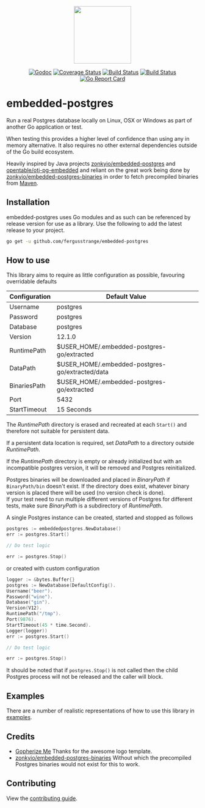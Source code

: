 <p align="center">
     <img src="https://raw.githubusercontent.com/fergusstrange/embedded-postgres/master/gopher.png" width="150">
</p>

<p align="center">
<a href="https://godoc.org/github.com/fergusstrange/embedded-postgres"><img src="https://godoc.org/github.com/fergusstrange/embedded-postgres?status.svg" alt="Godoc" /></a>
<a href='https://coveralls.io/github/fergusstrange/embedded-postgres?branch=master'><img src='https://coveralls.io/repos/github/fergusstrange/embedded-postgres/badge.svg?branch=master' alt='Coverage Status' /></a>
<a href="https://github.com/fergusstrange/embedded-postgres/actions"><img src="https://github.com/fergusstrange/embedded-postgres/workflows/Embedded%20Postgres/badge.svg" alt="Build Status" /></a>
<a href="https://app.circleci.com/pipelines/github/fergusstrange/embedded-postgres"><img src="https://circleci.com/gh/fergusstrange/embedded-postgres.svg?style=shield" alt="Build Status" /></a>
<a href="https://goreportcard.com/report/github.com/fergusstrange/embedded-postgres"><img src="https://goreportcard.com/badge/github.com/fergusstrange/embedded-postgres" alt="Go Report Card" /></a>
</p>

# embedded-postgres

Run a real Postgres database locally on Linux, OSX or Windows as part of another Go application or test.

When testing this provides a higher level of confidence than using any in memory alternative. It also requires no other
external dependencies outside of the Go build ecosystem.

Heavily inspired by Java projects [zonkyio/embedded-postgres](https://github.com/zonkyio/embedded-postgres)
and [opentable/otj-pg-embedded](https://github.com/opentable/otj-pg-embedded) and reliant on the great work being done
by [zonkyio/embedded-postgres-binaries](https://github.com/zonkyio/embedded-postgres-binaries) in order to fetch
precompiled binaries
from [Maven](https://mvnrepository.com/artifact/io.zonky.test.postgres/embedded-postgres-binaries-bom).

## Installation

embedded-postgres uses Go modules and as such can be referenced by release version for use as a library. Use the
following to add the latest release to your project.

```bash
go get -u github.com/fergusstrange/embedded-postgres
``` 

## How to use

This library aims to require as little configuration as possible, favouring overridable defaults

| Configuration  | Default Value                                   |
| -------------- | -------------------------------------------     |
| Username       | postgres                                        |
| Password       | postgres                                        |
| Database       | postgres                                        |
| Version        | 12.1.0                                          |
| RuntimePath    | $USER_HOME/.embedded-postgres-go/extracted      |
| DataPath       | $USER_HOME/.embedded-postgres-go/extracted/data |
| BinariesPath   | $USER_HOME/.embedded-postgres-go/extracted      |
| Port           | 5432                                            |
| StartTimeout   | 15 Seconds                                      |

The *RuntimePath* directory is erased and recreated at each `Start()` and therefore not suitable for persistent data.

If a persistent data location is required, set *DataPath* to a directory outside *RuntimePath*.

If the *RuntimePath* directory is empty or already initialized but with an incompatible postgres version, it will be
removed and Postgres reinitialized.

Postgres binaries will be downloaded and placed in *BinaryPath* if `BinaryPath/bin` doesn't exist.
If the directory does exist, whatever binary version is placed there will be used (no version check
is done).  
If your test need to run multiple different versions of Postgres for different tests, make sure
*BinaryPath* is a subdirectory of *RuntimePath*.

A single Postgres instance can be created, started and stopped as follows

```go
postgres := embeddedpostgres.NewDatabase()
err := postgres.Start()

// Do test logic

err := postgres.Stop()
```

or created with custom configuration

```go
logger := &bytes.Buffer{}
postgres := NewDatabase(DefaultConfig().
Username("beer").
Password("wine").
Database("gin").
Version(V12).
RuntimePath("/tmp").
Port(9876).
StartTimeout(45 * time.Second).
Logger(logger))
err := postgres.Start()

// Do test logic

err := postgres.Stop()
```

It should be noted that if `postgres.Stop()` is not called then the child Postgres process will not be released and the
caller will block.

## Examples

There are a number of realistic representations of how to use this library
in [examples](https://github.com/fergusstrange/embedded-postgres/tree/master/examples).

## Credits

- [Gopherize Me](https://gopherize.me) Thanks for the awesome logo template.
- [zonkyio/embedded-postgres-binaries](https://github.com/zonkyio/embedded-postgres-binaries) Without which the
  precompiled Postgres binaries would not exist for this to work.

## Contributing

View the [contributing guide](CONTRIBUTING.md).

